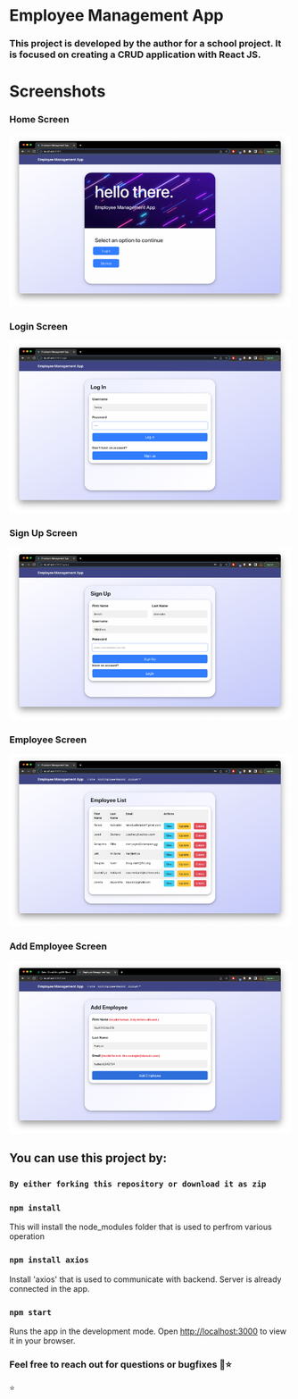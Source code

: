 # Employee Management App
### This project is developed by the author for a school project. It is focused on creating a CRUD application with React JS. 

# Screenshots
### Home Screen
<img src='https://github.com/16bithero/16bithero/blob/main/Home.png'>

### Login Screen
<img src='https://github.com/16bithero/16bithero/blob/main/LogIn.png'>

### Sign Up Screen
<img src='https://github.com/16bithero/16bithero/blob/main/SignUp.png'>

### Employee Screen
<img src='https://github.com/16bithero/16bithero/blob/main/Employees.png'>

### Add Employee Screen
<img src='https://github.com/16bithero/16bithero/blob/main/AddError.png'>

## You can use this project by:

### `By either forking this repository or download it as zip`

### `npm install`
This will install the node_modules folder that is used to perfrom various operation

### `npm install axios`
Install 'axios' that is used to communicate with backend. Server is already connected in the app.

### `npm start`

Runs the app in the development mode.
Open [http://localhost:3000](http://localhost:3000) to view it in your browser.

### Feel free to reach out for questions or bugfixes 💞⭐️
⭐️
